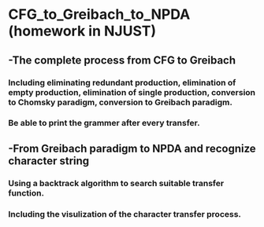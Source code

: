 # CFG_to_Greibach_to_NPDA (homework in NJUST)
## -The complete process from CFG to Greibach
### Including eliminating redundant production, elimination of empty production, elimination of single production, conversion to Chomsky paradigm, conversion to Greibach paradigm.
### Be able to print the grammer after every transfer.
## -From Greibach paradigm to NPDA and recognize character string
### Using a backtrack algorithm to search suitable transfer function.
### Including the visulization of the character transfer process.
